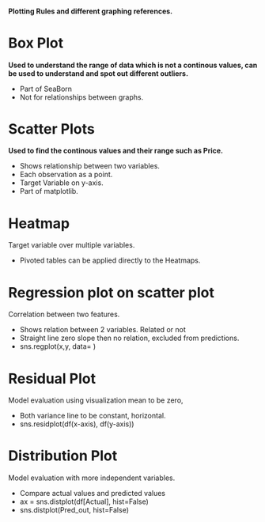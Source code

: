 #### Plotting Rules and different graphing references.     
# Box Plot
__Used to understand the range of data which is not a continous values, can be used to understand and spot out different outliers.__   
* Part of SeaBorn
* Not for relationships between graphs.

# Scatter Plots
__Used to find the continous values and their range such as Price.__
* Shows relationship between two variables.  
* Each observation as a point.  
* Target Variable on y-axis.  
* Part of matplotlib. 

# Heatmap
Target variable over multiple variables.  
* Pivoted tables can be applied directly to the Heatmaps.  

# Regression plot on scatter plot
Correlation between two features.
* Shows relation between 2 variables. Related or not
* Straight line zero slope then no relation, excluded from predictions.
* sns.regplot(x,y, data= )

# Residual Plot
Model evaluation using visualization mean to be zero,
* Both variance line to be constant, horizontal.
* sns.residplot(df(x-axis), df(y-axis))

# Distribution Plot
Model evaluation with more independent variables.
* Compare actual values and predicted values
* ax = sns.distplot(df[Actual], hist=False)
* sns.distplot(Pred_out, hist=False)



